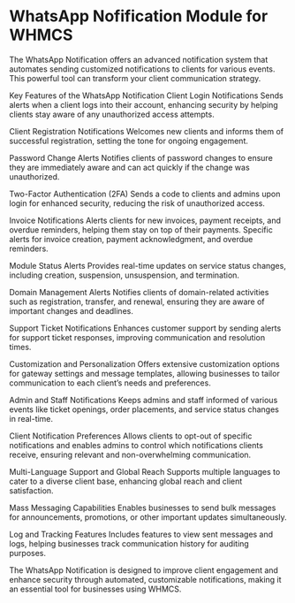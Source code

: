 # WhatsApp Nofification Module for WHMCS
The WhatsApp Notification offers an advanced notification system that automates sending customized notifications to clients for various events. This powerful tool can transform your client communication strategy.

Key Features of the WhatsApp Notification
Client Login Notifications
Sends alerts when a client logs into their account, enhancing security by helping clients stay aware of any unauthorized access attempts.

Client Registration Notifications
Welcomes new clients and informs them of successful registration, setting the tone for ongoing engagement.

Password Change Alerts
Notifies clients of password changes to ensure they are immediately aware and can act quickly if the change was unauthorized.

Two-Factor Authentication (2FA)
Sends a code to clients and admins upon login for enhanced security, reducing the risk of unauthorized access.

Invoice Notifications
Alerts clients for new invoices, payment receipts, and overdue reminders, helping them stay on top of their payments. Specific alerts for invoice creation, payment acknowledgment, and overdue reminders.

Module Status Alerts
Provides real-time updates on service status changes, including creation, suspension, unsuspension, and termination.

Domain Management Alerts
Notifies clients of domain-related activities such as registration, transfer, and renewal, ensuring they are aware of important changes and deadlines.

Support Ticket Notifications
Enhances customer support by sending alerts for support ticket responses, improving communication and resolution times.

Customization and Personalization
Offers extensive customization options for gateway settings and message templates, allowing businesses to tailor communication to each client’s needs and preferences.

Admin and Staff Notifications
Keeps admins and staff informed of various events like ticket openings, order placements, and service status changes in real-time.

Client Notification Preferences
Allows clients to opt-out of specific notifications and enables admins to control which notifications clients receive, ensuring relevant and non-overwhelming communication.

Multi-Language Support and Global Reach
Supports multiple languages to cater to a diverse client base, enhancing global reach and client satisfaction.

Mass Messaging Capabilities
Enables businesses to send bulk messages for announcements, promotions, or other important updates simultaneously.

Log and Tracking Features
Includes features to view sent messages and logs, helping businesses track communication history for auditing purposes.

The WhatsApp Notification is designed to improve client engagement and enhance security through automated, customizable notifications, making it an essential tool for businesses using WHMCS.
